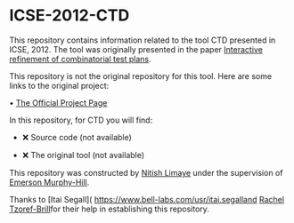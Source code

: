 # ICSE-2012-CTD 

This repository contains information related to the tool CTD presented in ICSE, 2012. The tool was originally presented in the paper [Interactive refinement of combinatorial test plans](http://dl.acm.org/citation.cfm?id=2337421).

This repository is not the original repository for this tool. Here are some links to the original project:

• [The Official Project Page]( https://code.google.com/archive/p/fittest/)

In this repository, for CTD you will find:

* :x: Source code (not available)

* :x: The original tool (not available)

This repository was constructed by [Nitish Limaye](https://github.com/nplimaye) under the supervision of [Emerson Murphy-Hill](https://github.com/CaptainEmerson). 

Thanks to [Itai Segall]( https://www.bell-labs.com/usr/itai.segalland [Rachel Tzoref-Brill]( http://researcher.watson.ibm.com/researcher/view_person_pubs.php?person=il-RACHELT&t=1)for their help in establishing this repository.

